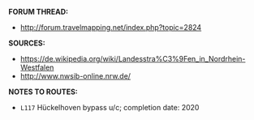 ﻿**FORUM THREAD:**
- http://forum.travelmapping.net/index.php?topic=2824


**SOURCES:**
- https://de.wikipedia.org/wiki/Landesstra%C3%9Fen_in_Nordrhein-Westfalen
- http://www.nwsib-online.nrw.de/


**NOTES TO ROUTES:**
- `L117` Hückelhoven bypass u/c; completion date: 2020

